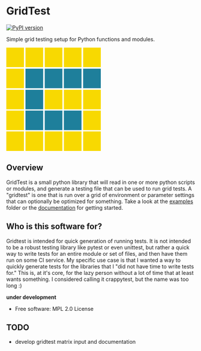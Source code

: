 # GridTest

[![PyPI version](https://badge.fury.io/py/gridtest.svg)](https://badge.fury.io/py/gridtest)

Simple grid testing setup for Python functions and modules.

![docs/assets/img/logo/gridtest.gif](docs/assets/img/logo/gridtest.gif)

## Overview 

GridTest is a small python library that will read in one or more python
scripts or modules, and generate a testing file that can be used to run grid
tests. A "gridtest" is one that is run over a grid of environment or parameter
settings that can optionally be optimized for something.
Take a look at the [examples](examples) folder or the 
[documentation](https://vsoch.github.io/gridtest) for getting started.

## Who is this software for?

Gridtest is intended for quick generation of running tests. It is not intended
to be a robust testing library like pytest or even unittest, but rather a quick
way to write tests for an entire module or set of files, and then have them
run on some CI service. My specific use case is that I wanted a way to quickly
generate tests for the libraries that I "did not have time to write tests for."
This is, at it's core, for the lazy person without a lot of time that at least
wants something. I considered calling it crappytest, but the name was too long :)

**under development**

 * Free software: MPL 2.0 License

## TODO

 - develop gridtest matrix input and documentation

